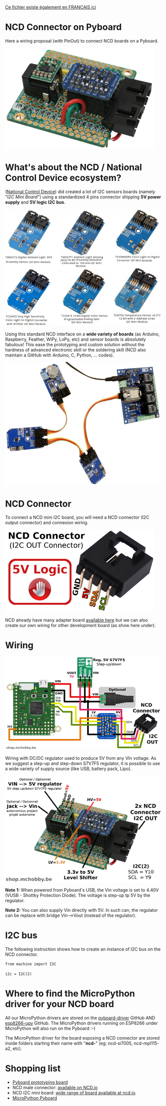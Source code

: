 [Ce fichier existe également en FRANCAIS ici](readme.md)

# NCD Connector on Pyboard

Here a wiring proposal (with PinOut) to connect NCD boards on a Pyboard.

![NCD breakout on Pyboard](NCD-Pyboard-breakout.jpg)

# What's about the NCD  / National Control Device ecosystem?

([National Control Device](https://store.ncd.io)) did created a lot of I2C sensors boards (namely "_I2C Mini Board_") using a standardized 4 pins connector shipping __5V power supply__ and __5V logic I2C bus__.

![Somes of the I2C board from NCD](ncd_samples.jpg)

Using this standard NCD interface on a __wide variety of boards__ (as Arduino, Raspberry, Feather, WiPy, LoPy, etc) and sensor boards is absolutely fabulous! This ease the prototyping and custom solution without the hardness of advanced electronic skill or the soldering skill (NCD also maintain a GitHub with Arduino, C, Python, ... codes).

![NCD usage example](ncd_example.jpg)

# NCD Connector
To connect a NCD mini I2C board, you will need a NCD connector (I2C output connector) and connexion wiring.

![NCD Connector](ncd_conn.png)

NCD already have many adapter board [available here](https://store.ncd.io/shop/?fwp_product_type=adapters) but we can also create our own wiring for other development board (as show here under).

# Wiring
![NCD connector on Pyboard](NCD-Pyboard.jpg)

Wiring with DC/DC regulator used to produce 5V from any VIn voltage.
As we suggest a step-up and step-down S7V7F5 regulator, it is possible to use a wide variety of supply source  (like USB, battery pack, Lipo).

![NCD breakout on the Pyboard](NCD-Pyboard-breakout-explained.jpg)

__Note 1:__ When powered from Pyboard's USB, the Vin voltage is set to 4.40V (VUSB - Shottky Protection Diode). The voltage is step-up tp 5V by the regulator.

__Note 2:__ You can also supply Vin directly with 5V. In such can, the regulator can be replace with bridge Vin-->Vout (instead of the regulator).

# I2C bus
The following instruction shows how to create an instance of I2C bus on the NCD connector.

```
from machine import I2C

i2c = I2C(2)
```

# Where to find the MicroPython driver for your NCD board

All our MicroPython drivers are stored on the [pyboard-driver](https://github.com/mchobby/pyboard-driver)  GitHub AND [esp8266-upy](https://github.com/mchobby/esp8266-upy) GitHub. The MicroPython drivers running on ESP8266 under MicroPython will also run on the Pyboard :-)

The MicroPython driver for the board exposing a NCD connector are stored inside folders starting their name with "__ncd-__" (eg: ncd-si7005, ncd-mpl115-a2, etc).

# Shopping list
* [Pyboard prototyping board](https://shop.mchobby.be/fr/micropython/598-plaque-de-prototypage-pour-pyboard-3232100005983.html)
* NCD male connector: [available on NCD.io](https://store.ncd.io/product/i2c-interface-cable-connector-4-pin-male-molex-0705530003-wm4902-nd/)
* NCD I2C mini board: [wide range of board available at ncd.io](https://ncd.io/).
* [MicroPython Pyboard](https://shop.mchobby.be/fr/56-micropython)
